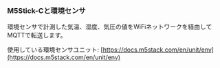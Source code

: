 ### M5Stick-Cと環境センサ

環境センサで計測した気温、湿度、気圧の値をWiFiネットワークを経由してMQTTで転送します。

使用している環境センサユニット: [https://docs.m5stack.com/en/unit/env](https://docs.m5stack.com/en/unit/env)